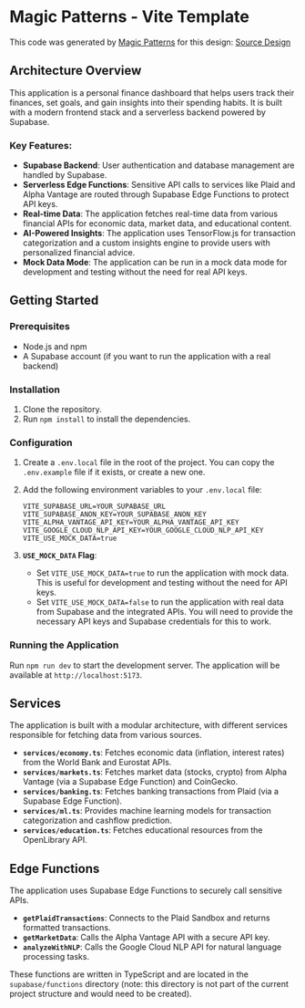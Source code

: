 # Magic Patterns - Vite Template

This code was generated by [Magic Patterns](https://magicpatterns.com) for this design: [Source Design](https://www.magicpatterns.com/c/epj3ukiakm1zrdwg6an2lp)

## Architecture Overview

This application is a personal finance dashboard that helps users track their finances, set goals, and gain insights into their spending habits. It is built with a modern frontend stack and a serverless backend powered by Supabase.

### Key Features:

*   **Supabase Backend**: User authentication and database management are handled by Supabase.
*   **Serverless Edge Functions**: Sensitive API calls to services like Plaid and Alpha Vantage are routed through Supabase Edge Functions to protect API keys.
*   **Real-time Data**: The application fetches real-time data from various financial APIs for economic data, market data, and educational content.
*   **AI-Powered Insights**: The application uses TensorFlow.js for transaction categorization and a custom insights engine to provide users with personalized financial advice.
*   **Mock Data Mode**: The application can be run in a mock data mode for development and testing without the need for real API keys.

## Getting Started

### Prerequisites

*   Node.js and npm
*   A Supabase account (if you want to run the application with a real backend)

### Installation

1.  Clone the repository.
2.  Run `npm install` to install the dependencies.

### Configuration

1.  Create a `.env.local` file in the root of the project. You can copy the `.env.example` file if it exists, or create a new one.
2.  Add the following environment variables to your `.env.local` file:

    ```
    VITE_SUPABASE_URL=YOUR_SUPABASE_URL
    VITE_SUPABASE_ANON_KEY=YOUR_SUPABASE_ANON_KEY
    VITE_ALPHA_VANTAGE_API_KEY=YOUR_ALPHA_VANTAGE_API_KEY
    VITE_GOOGLE_CLOUD_NLP_API_KEY=YOUR_GOOGLE_CLOUD_NLP_API_KEY
    VITE_USE_MOCK_DATA=true
    ```

3.  **`USE_MOCK_DATA` Flag**:
    *   Set `VITE_USE_MOCK_DATA=true` to run the application with mock data. This is useful for development and testing without the need for API keys.
    *   Set `VITE_USE_MOCK_DATA=false` to run the application with real data from Supabase and the integrated APIs. You will need to provide the necessary API keys and Supabase credentials for this to work.

### Running the Application

Run `npm run dev` to start the development server. The application will be available at `http://localhost:5173`.

## Services

The application is built with a modular architecture, with different services responsible for fetching data from various sources.

*   **`services/economy.ts`**: Fetches economic data (inflation, interest rates) from the World Bank and Eurostat APIs.
*   **`services/markets.ts`**: Fetches market data (stocks, crypto) from Alpha Vantage (via a Supabase Edge Function) and CoinGecko.
*   **`services/banking.ts`**: Fetches banking transactions from Plaid (via a Supabase Edge Function).
*   **`services/ml.ts`**: Provides machine learning models for transaction categorization and cashflow prediction.
*   **`services/education.ts`**: Fetches educational resources from the OpenLibrary API.

## Edge Functions

The application uses Supabase Edge Functions to securely call sensitive APIs.

*   **`getPlaidTransactions`**: Connects to the Plaid Sandbox and returns formatted transactions.
*   **`getMarketData`**: Calls the Alpha Vantage API with a secure API key.
*   **`analyzeWithNLP`**: Calls the Google Cloud NLP API for natural language processing tasks.

These functions are written in TypeScript and are located in the `supabase/functions` directory (note: this directory is not part of the current project structure and would need to be created).
